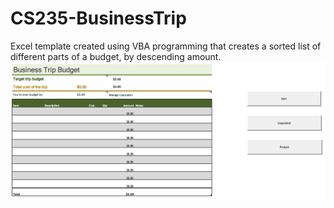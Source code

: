 # CS235-BusinessTrip
Excel template created using VBA programming that creates a sorted list of different parts of a budget, by descending amount.
![](budg.png)
